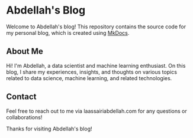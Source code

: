 # Abdellah's Blog

Welcome to Abdellah's blog! This repository contains the source code for my personal blog, which is created using [MkDocs](https://mkdocs.org/).

## About Me

Hi! I'm Abdellah, a data scientist and machine learning enthusiast. On this blog, I share my experiences, insights, and thoughts on various topics related to data science, machine learning, and related technologies.

## Contact

Feel free to reach out to me via laassairiabdellah.com for any questions or collaborations!

Thanks for visiting Abdellah's blog!
